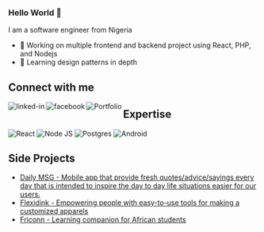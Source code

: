 ### Hello World 👋
I am a software engineer from Nigeria
- 🔭 Working on multiple frontend and backend project using React, PHP, and Nodejs
- 🌱 Learning design patterns in depth

## Connect with me

[<img align="left" alt="linked-in" src="https://img.shields.io/badge/linkedin-%230077B5.svg?&style=for-the-badge&logo=linkedin&logoColor=white" />](https://www.linkedin.com/in/ismailobadimu)

[<img align="left" alt="facebook" src="https://img.shields.io/badge/facebook-%231877F2.svg?&style=for-the-badge&logo=facebook&logoColor=white" />](https://www.facebook.com/ismailobadimu)
[<img align="left" alt="Portfolio" src="https://img.shields.io/website?up_color=white&up_message=online&url=https%3A%2F%2Fismailobadimu.com" />](https://www.ismailobadimu.com/)

## Expertise

![React](https://img.shields.io/badge/react%20-%2320232a.svg?&style=for-the-badge&logo=react&logoColor=%2361DAFB)
![Node JS](https://img.shields.io/badge/node.js%20-%2343853D.svg?&style=for-the-badge&logo=node.js&logoColor=white)
![Postgres](https://img.shields.io/badge/postgres-%23316192.svg?&style=for-the-badge&logo=postgresql&logoColor=white)
![Android](https://img.shields.io/badge/Android-3DDC84?logo=android&logoColor=white&style=for-the-badge)

## Side Projects 
- [Daily MSG - Mobile app that provide fresh quotes/advice/sayings every day that is intended to inspire the day to day life situations easier for our users.](https://www.daily-msg.com)
- [Flexidink - Empowering people with easy-to-use tools for making a customized apparels](https://www.flexidink.com)
- [Friconn - Learning companion for African students](https://www.friconn.com)


